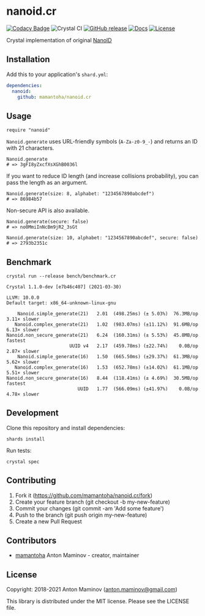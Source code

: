 # nanoid.cr

[![Codacy Badge](https://api.codacy.com/project/badge/Grade/3108082114df406abb95c38bf751c2f0)](https://app.codacy.com/app/mamantoha/nanoid.cr?utm_source=github.com&utm_medium=referral&utm_content=mamantoha/nanoid.cr&utm_campaign=Badge_Grade_Settings)
![Crystal CI](https://github.com/mamantoha/nanoid.cr/workflows/Crystal%20CI/badge.svg?branch=master)
[![GitHub release](https://img.shields.io/github/release/mamantoha/nanoid.cr.svg)](https://github.com/mamantoha/nanoid.cr/releases)
[![Docs](https://img.shields.io/badge/docs-available-brightgreen.svg)](https://mamantoha.github.io/nanoid.cr/)
[![License](https://img.shields.io/github/license/mamantoha/nanoid.cr.svg)](https://github.com/mamantoha/nanoid.cr/blob/master/LICENSE)

Crystal implementation of original [NanoID](https://github.com/ai/nanoid)

## Installation

Add this to your application's `shard.yml`:

```yaml
dependencies:
  nanoid:
    github: mamantoha/nanoid.cr
```

## Usage

```crystal
require "nanoid"
```

`Nanoid.generate` uses URL-friendly symbols (`A-Za-z0-9_-`) and returns an ID with 21 characters.

```crystal
Nanoid.generate
# => 3gFI8yZxcfXsXGhB0036l
```

If you want to reduce ID length (and increase collisions probability), you can pass the length as an argument.

```crystal
Nanoid.generate(size: 8, alphabet: "1234567890abcdef")
# => 86984b57
```

Non-secure API is also available.

```crystal
Nanoid.generate(secure: false)
# => no0MmiInNcBm9jR2_3sGt

Nanoid.generate(size: 10, alphabet: "1234567890abcdef", secure: false)
# => 2793b2351c
```

## Benchmark

`crystal run --release bench/benchmark.cr`

```console
Crystal 1.1.0-dev [e7b46c407] (2021-03-30)

LLVM: 10.0.0
Default target: x86_64-unknown-linux-gnu

    Nanoid.simple_generate(21)   2.01  (498.25ms) (± 5.03%)  76.3MB/op   3.11× slower
   Nanoid.complex_generate(21)   1.02  (983.07ms) (±11.12%)  91.6MB/op   6.13× slower
Nanoid.non_secure_generate(21)   6.24  (160.31ms) (± 5.53%)  45.8MB/op        fastest
                       UUID v4   2.17  (459.78ms) (±22.74%)    0.0B/op   2.87× slower
    Nanoid.simple_generate(16)   1.50  (665.50ms) (±29.37%)  61.3MB/op   5.62× slower
   Nanoid.complex_generate(16)   1.53  (652.78ms) (±14.02%)  61.1MB/op   5.51× slower
Nanoid.non_secure_generate(16)   8.44  (118.41ms) (± 4.69%)  30.5MB/op        fastest
                          UUID   1.77  (566.09ms) (±41.97%)    0.0B/op   4.78× slower
```

## Development

Clone this repository and install dependencies:

```console
shards install
```

Run tests:

```console
crystal spec
```

## Contributing

1. Fork it (<https://github.com/mamantoha/nanoid.cr/fork>)
2. Create your feature branch (git checkout -b my-new-feature)
3. Commit your changes (git commit -am 'Add some feature')
4. Push to the branch (git push origin my-new-feature)
5. Create a new Pull Request

## Contributors

- [mamantoha](https://github.com/mamantoha) Anton Maminov - creator, maintainer

## License

Copyright: 2018-2021 Anton Maminov (anton.maminov@gmail.com)

This library is distributed under the MIT license. Please see the LICENSE file.
